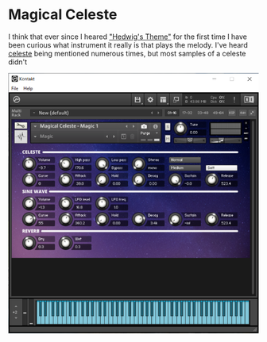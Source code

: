 # Magical Celeste

I think that ever since I heared ["Hedwig's Theme"](https://youtu.be/I35XMs5J7II) for the first time I have been curious what instrument it really is that plays the melody. I've heard [celeste](https://www.vsl.co.at/en/Percussions/Celesta) being mentioned numerous times, but most samples of a celeste didn't 

![screenshot](screenshot.png)
